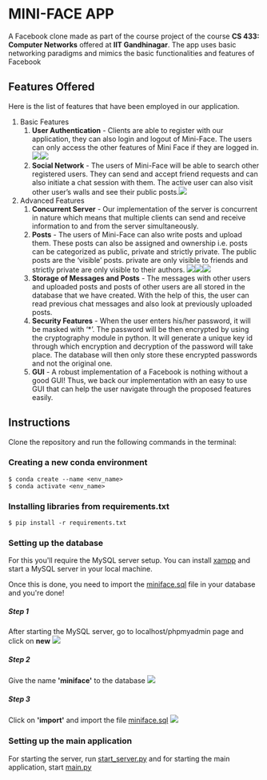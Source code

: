 # MINI-FACE APP
A Facebook clone made as part of the course project of the course **CS 433: Computer Networks** offered at **IIT Gandhinagar**. The app uses basic networking paradigms and mimics the basic functionalities and features of Facebook

## Features Offered
Here is the list of features that have been employed in our application. 
1. Basic Features
    1. **User Authentication** - Clients are able to register with our application, they can also login and logout of Mini-Face. The users can only access the other features of Mini Face if they are logged in. <img src="media/login.png"><img src="media/register.png">
    2. **Social Network** - The users of Mini-Face will be able to search other registered users. They can send and accept friend requests and can also initiate a chat session with them. The active user can also visit other user’s walls and see their public posts.<img src="media/chatting.png">
1. Advanced Features
    1. **Concurrent Server** - Our implementation of the server is concurrent in nature which means that multiple clients can send and receive information to and from the server simultaneously. 
    2. **Posts** - The users of Mini-Face can also write posts and upload them. These posts can also be assigned and ownership i.e. posts can be categorized as public, private and strictly private. The public posts are the ‘visible’ posts. private are only visible to friends and strictly private are only visible to their authors. <img src="media/writepost.png"><img src="media/friendpost.png"><img src="media/ownership.png">
    3. **Storage of Messages and Posts** - The messages with other users and uploaded posts and posts of other users are all stored in the database that we have created. With the help of this, the user can read previous chat messages and  also look at previously uploaded posts.
    4. **Security Features** - When the user enters his/her password, it will be masked with ‘*’. The password will be then encrypted by using the cryptography module in python. It will generate a unique key id through which encryption and decryption of the password will take place. The database will then only store these encrypted passwords and not the original one.
    5. **GUI** - A robust implementation of a Facebook is nothing without a good GUI! Thus, we back our implementation with an easy to use GUI that can help the user navigate through the proposed features easily.

## Instructions
Clone the repository and run the following commands in the terminal:
### Creating a new conda environment
```shell
$ conda create --name <env_name>
$ conda activate <env_name>
```
### Installing libraries from requirements.txt
```shell
$ pip install -r requirements.txt
```

### Setting up the database
For this you'll require the MySQL server setup. You can install <a href="https://www.apachefriends.org/download.html">xampp</a> and start a MySQL server in your local machine. 

Once this is done, you need to import the [miniface.sql](miniface.sql) file in your database and you're done!

##### Step 1
After starting the MySQL server, go to localhost/phpmyadmin page and click on **new**
<img src="media/database0.png">

##### Step 2
Give the name **'miniface'** to the database
<img src=media/database1.png>

##### Step 3
Click on **'import'** and import the file [miniface.sql](miniface.sql)
<img src="media/database2.png">

### Setting up the main application
For starting the server, 
run [start_server.py](start_server.py) and for starting the main application, start [main.py](main.py)

